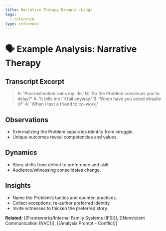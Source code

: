 ```yaml
---
title: Narrative Therapy Example (Long)
tags:
  - reference
type: reference
---
```


<!-- @format -->

# 🗣 Example Analysis: Narrative Therapy

## Transcript Excerpt

> A: 'Procrastination ruins my life.'
> B: 'So the Problem convinces you to delay?'
> A: 'It tells me I’ll fail anyway.'
> B: 'When have you acted despite it?'
> A: 'When I text a friend to co-work.'

## Observations

- Externalizing the Problem separates identity from struggle.
- Unique outcomes reveal competencies and values.

## Dynamics

- Story shifts from defect to preference and skill.
- Audience/witnessing consolidates change.

## Insights

- Name the Problem’s tactics and counter-practices.
- Collect exceptions; re-author preferred identity.
- Invite witnesses to thicken the preferred story.

**Related:** [[Frameworks/Internal Family Systems (IFS)]], [[Nonviolent Communication (NVC)]], [[Analysis Prompt - Conflict]]
